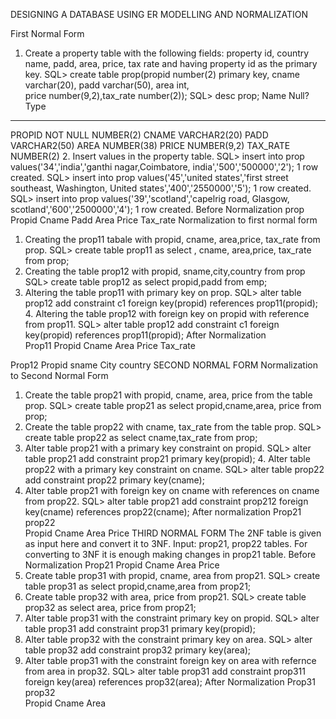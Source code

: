 DESIGNING A DATABASE USING ER MODELLING AND NORMALIZATION 
 
First Normal Form 
1. Create a property table with the following fields: property id, country name, padd, area, price, tax rate and having property id as the primary key. 
SQL> create table prop(propid number(2) primary key, cname varchar(20), padd varchar(50), area int,  
price number(9,2),tax_rate number(2)); 
SQL> desc prop; 
Name Null? Type 
----------------------------------------- -------- ---------------------------- 
PROPID NOT NULL NUMBER(2) 
CNAME VARCHAR2(20) 
PADD VARCHAR2(50) 
AREA NUMBER(38) 
PRICE NUMBER(9,2) 
TAX_RATE NUMBER(2) 
2. Insert values in the property table. 
SQL> insert into prop values('34','india','ganthi nagar,Coimbatore, india','500','500000','2'); 1 row created. 
SQL> insert into prop values('45','united states','first street southeast, Washington, United  states','400','2550000','5'); 1 row created. 
SQL> 	insert 	into 	prop 	values('39','scotland','capelrig 	road, 	Glasgow, scotland','600','2500000','4'); 1 row created. Before Normalization prop 
Propid Cname Padd Area Price Tax_rate 
Normalization to first normal form 
1.	Creating the prop11 tabale with propid, cname, area,price, tax_rate from prop. 
SQL> create table prop11 as select , cname, area,price, tax_rate from prop; 
2.	Creating the table prop12 with propid, sname,city,country from prop 
SQL> create table prop12 as select propid,padd from emp; 
3.	Altering the table prop11 with primary key on prop. 
SQL> alter table prop12 add constraint c1 foreign key(propid) references prop11(propid); 4. Altering the table prop12 with foreign key on propid with reference from prop11. 
SQL> alter table prop12 add constraint c1 foreign key(propid) references prop11(propid); 
After Normalization  
Prop11 
Propid Cname Area Price Tax_rate 
  
Prop12 
Propid sname City country 
SECOND NORMAL FORM 
Normalization to Second Normal Form 
1.	Create the table prop21 with propid, cname, area, price from the table prop. 
SQL> create table prop21 as select propid,cname,area, price from prop; 
2.	Create the table prop22 with cname, tax_rate from the table prop. 
SQL> create table prop22 as select cname,tax_rate from prop; 
3.	Alter table prop21 with a primary key constraint on propid. SQL> alter table prop21 add constraint prop21 primary key(propid); 4. Alter table prop22 with a primary key constraint on cname. 
SQL> alter table prop22 add constraint prop22 primary key(cname); 
5. Alter table prop21 with foreign key on cname with references on cname from prop22. 
SQL> alter table prop21 add constraint prop212 foreign key(cname) references prop22(cname); 
After normalization 
Prop21 prop22  
Propid Cname Area Price 
THIRD NORMAL FORM 
 The 2NF table is given as input here and convert it to 3NF. 
Input: prop21, prop22 tables. 
For converting to 3NF it is enough making changes in prop21 table. 
Before Normalization 
Prop21 
Propid Cname Area Price 
1.	Create table prop31 with propid, cname, area from prop21. SQL> create table prop31 as select propid,cname,area from prop21; 
2.	Create table prop32 with area, price from prop21. 
SQL> create table prop32 as select area, price from prop21; 
3.	Alter table prop31 with the constraint primary key on propid. SQL> alter table prop31 add constraint prop31 primary key(propid); 
4.	Alter table prop32 with the constraint primary key on area. 
SQL> alter table prop32 add constraint prop32 primary key(area); 
5.	Alter table prop31 with the constraint foreign key on area with refernce from area in prop32. 
SQL> alter table prop31 add constraint prop311 foreign key(area) references prop32(area); 
After Normalization 
Prop31 prop32  
Propid Cname Area 
